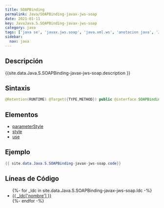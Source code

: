 ```yaml
---
title: SOAPBinding
permalink: Java/SOAPBinding-javax-jws-soap
date: 2021-01-11
key: JavaJava.S.SOAPBinding-javax-jws-soap
category: java
tags: ['java se', 'javax.jws.soap', 'java.xml.ws', 'anotacion java', 'Java 1.6']
sidebar: 
  nav: java
---
```


## Descripción
{{site.data.Java.S.SOAPBinding-javax-jws-soap.description }}

## Sintaxis
~~~java
@Retention(RUNTIME) @Target({TYPE,METHOD}) public @interface SOAPBinding
~~~

## Elementos
* [parameterStyle](/Java/SOAPBinding-javax-jws-soap/parameterStyle)
* [style](/Java/SOAPBinding-javax-jws-soap/style)
* [use](/Java/SOAPBinding-javax-jws-soap/use)

## Ejemplo
~~~java
{{ site.data.Java.S.SOAPBinding-javax-jws-soap.code}}
~~~

## Líneas de Código
<ul>
{%- for _ldc in site.data.Java.S.SOAPBinding-javax-jws-soap.ldc -%}
   <li>
       <a href="{{_ldc['url'] }}">{{ _ldc['nombre'] }}</a>
   </li>
{%- endfor -%}
</ul>
